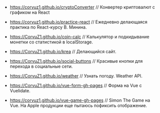 * <https://corvuz1.github.io/cryptoConverter> // Конвертер криптовалют с графиком на React  

* <https://corvuz1.github.io/practice-react> //  Ежедневно делающаяся практика по React-курсу В. Минина.

* <https://CorvuZ1.github.io/coin-calc> // Калькулятор и подкидывание монетки со статистикой в localStorage.  

* <https://CorvuZ1.github.io/krea> // Делающийся сайт.  

* <https://CorvuZ1.github.io/social-buttons> // Красивые кнопки для перехода в социальные сети.  

* <https://CorvuZ1.github.io/weather> // Узнать погоду. Weather API.  

* <https://CorvuZ1.github.io/vue-form-gh-pages> // Форма на Vue с Vuelidate.  

* <https://corvuz1.github.io/vue-game-gh-pages> // Simon The Game на Vue. На Apple продукции еще пытаюсь пофиксить отображение.


